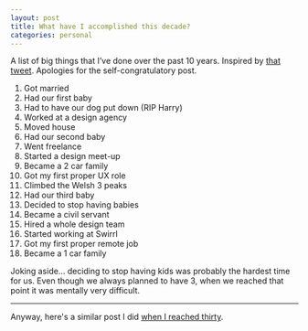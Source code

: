 ```yaml
---
layout: post
title: What have I accomplished this decade?
categories: personal
---
```


<p class="lede">A list of big things that I’ve done over the past 10 years. Inspired by <a href="https://twitter.com/stfutony/status/1193954501620690944">that tweet</a>. Apologies for the self-congratulatory post.</p>

1. Got married
2. Had our first baby
3. Had to have our dog put down (RIP Harry)
4. Worked at a design agency
5. Moved house
6. Had our second baby
7. Went freelance
8. Started a design meet-up
9. Became a 2 car family
10. Got my first proper UX role
11. Climbed the Welsh 3 peaks
12. Had our third baby
13. Decided to stop having babies
14. Became a civil servant
15. Hired a whole design team
16. Started working at Swirrl
17. Got my first proper remote job
18. Became a 1 car family

Joking aside… deciding to stop having kids was probably the hardest time for us. Even though we always planned to have 3, when we reached that point it was mentally very difficult.

***

Anyway, here's a similar post I did [when I reached thirty](https://www.benjystanton.co.uk/blog/30-things-done-before-im-30/).